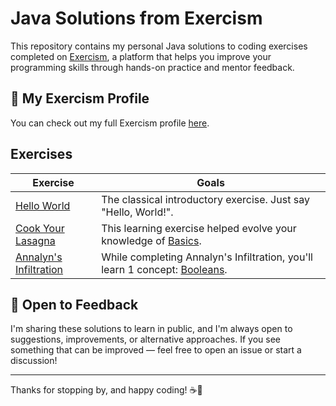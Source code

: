 # Java Solutions from Exercism

This repository contains my personal Java solutions to coding exercises completed on [Exercism](https://exercism.org/), a platform that helps you improve your programming skills through hands-on practice and mentor feedback.

## 👤 My Exercism Profile

You can check out my full Exercism profile [here](https://exercism.org/profiles/Valmati).

## Exercises

| Exercise | Goals |
|----------|--------------------|
| [Hello World](hello-world/) | The classical introductory exercise. Just say "Hello, World!". |
| [Cook Your Lasagna](lasagna/) | This learning exercise helped evolve your knowledge of [Basics](https://exercism.org/tracks/java/concepts/basics). |
| [Annalyn's Infiltration](annalyns-infiltration) | While completing Annalyn's Infiltration, you'll learn 1 concept: [Booleans](https://exercism.org/tracks/java/concepts/booleans). |

## 💬 Open to Feedback

I'm sharing these solutions to learn in public, and I'm always open to suggestions, improvements, or alternative approaches. If you see something that can be improved — feel free to open an issue or start a discussion!

---

Thanks for stopping by, and happy coding! ☕🚀
